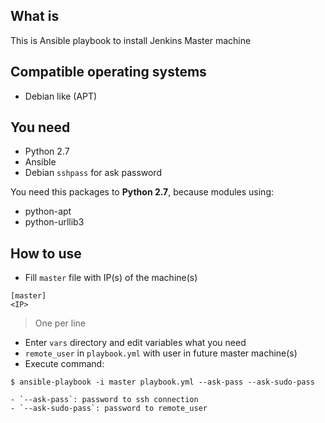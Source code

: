 
## What is

This is Ansible playbook to install Jenkins Master machine

## Compatible operating systems

- Debian like (APT)

## You need

- Python 2.7
- Ansible
- Debian `sshpass` for ask password

You need this packages to **Python 2.7**, because modules using:

- python-apt
- python-urllib3

## How to use

- Fill `master` file with IP(s) of the machine(s)

```
[master]
<IP>
```

> One per line

- Enter `vars` directory and edit variables what you need
- `remote_user` in `playbook.yml` with user in future master machine(s)
- Execute command:

```
$ ansible-playbook -i master playbook.yml --ask-pass --ask-sudo-pass
```
    - `--ask-pass`: password to ssh connection
    - `--ask-sudo-pass`: password to remote_user
